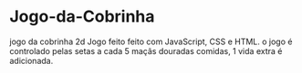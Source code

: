 # Jogo-da-Cobrinha
jogo da cobrinha 2d
Jogo feito feito com JavaScript, CSS e HTML.
o jogo é controlado pelas setas
a cada 5 maçãs douradas comidas, 1 vida extra é adicionada. 
